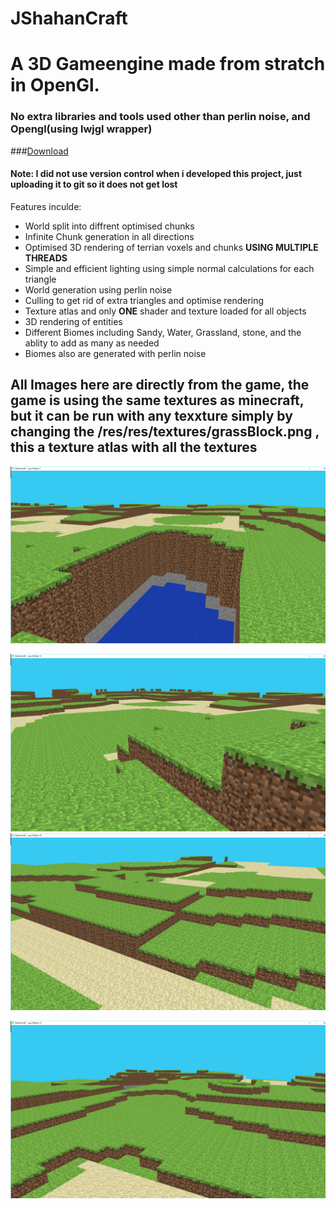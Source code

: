 # JShahanCraft

# A 3D Gameengine made from stratch in OpenGl.
### **No extra libraries and tools used other than perlin noise, and Opengl(using lwjgl wrapper)**
###[Download](https://github.com/shahanneda/JShahanCraft/releases/download/v0.1/JShahanCraft.jar)

#### **Note: I did not use version control when i developed this project, just uploading it to git so it does not get lost**
Features inculde: 

* World split into diffrent optimised chunks
* Infinite Chunk generation in all directions
* Optimised 3D rendering of terrian voxels and chunks **USING MULTIPLE THREADS**
* Simple and efficient lighting using simple normal calculations for each triangle
* World generation using perlin noise
* Culling to get rid of extra triangles and optimise rendering
* Texture atlas and only **ONE** shader and texture loaded for all objects
* 3D rendering of entities
* Different Biomes including Sandy, Water, Grassland, stone, and the ablity to add as many as needed 
* Biomes also are generated with perlin noise

## All Images here are directly from the game, the game is using the same textures as minecraft, but it can be run with any texxture simply by changing the /res/res/textures/grassBlock.png , this a texture atlas with all the textures

![image](ShahanCraftImages/9.png )

![image](ShahanCraftImages/11.png )
![image](ShahanCraftImages/3.png )

![image](ShahanCraftImages/2.png )
